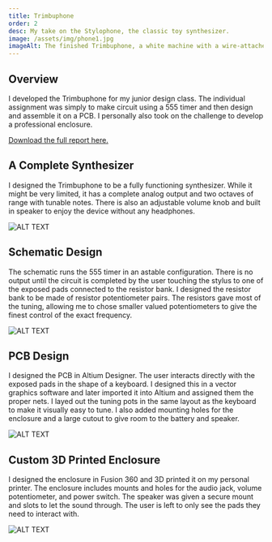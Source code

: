 ```yaml
---
title: Trimbuphone
order: 2
desc: My take on the Stylophone, the classic toy synthesizer.
image: /assets/img/phone1.jpg
imageAlt: The finished Trimbuphone, a white machine with a wire-attached pen
---
```


## Overview

I developed the Trimbuphone for my junior design class. The individual assignment was simply to make circuit using a 555 timer and then design and assemble it on a PCB. I personally also took on the challenge to develop a professional enclosure.

[Download the full report here.](https://www.erictrimbur.com/s/555_Report.pdf)

## A Complete Synthesizer

I designed the Trimbuphone to be a fully functioning synthesizer. While it might be very limited, it has a complete analog output and two octaves of range with tunable notes. There is also an adjustable volume knob and built in speaker to enjoy the device without any headphones.

![ALT TEXT](/assets/img/phone1.jpg)

## Schematic Design

The schematic runs the 555 timer in an astable configuration. There is no output until the circuit is completed by the user touching the stylus to one of the exposed pads connected to the resistor bank. I designed the resistor bank to be made of resistor potentiometer pairs. The resistors gave most of the tuning, allowing me to chose smaller valued potentiometers to give the finest control of the exact frequency.

![ALT TEXT](/assets/img/phone2.png)

## PCB Design

I designed the PCB in Altium Designer. The user interacts directly with the exposed pads in the shape of a keyboard. I designed this in a vector graphics software and later imported it into Altium and assigned them the proper nets. I layed out the tuning pots in the same layout as the keyboard to make it visually easy to tune. I also added mounting holes for the enclosure and a large cutout to give room to the battery and speaker.

![ALT TEXT](/assets/img/phone3.png)

## Custom 3D Printed Enclosure

I designed the enclosure in Fusion 360 and 3D printed it on my personal printer. The enclosure includes mounts and holes for the audio jack, volume potentiometer, and power switch. The speaker was given a secure mount and slots to let the sound through. The user is left to only see the pads they need to interact with.

![ALT TEXT](/assets/img/phone4.jpg)

